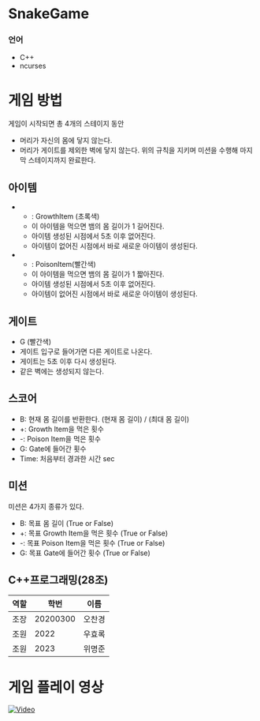 # SnakeGame

###  언어

- C++
- ncurses

# 게임 방법
게임이 시작되면 총 4개의 스테이지 동안 
- 머리가 자신의 몸에 닿지 않는다.
- 머리가 게이트를 제외한 벽에 닿지 않는다.
위의 규칙을 지키며 미션을 수행해 마지막 스테이지까지 완료한다.

## 아이템

-  + : GrowthItem (초록색)
    - 이 아이템을 먹으면 뱀의 몸 길이가 1 길어진다.
    - 아이템 생성된 시점에서 5초 이후 없어진다.
    - 아이템이 없어진 시점에서 바로 새로운 아이템이 생성된다.

-  - : PoisonItem(빨간색)
    - 이 아이템을 먹으면 뱀의 몸 길이가 1 짧아진다.
    - 아이템 생성된 시점에서 5초 이후 없어진다.
    - 아이템이 없어진 시점에서 바로 새로운 아이템이 생성된다.

## 게이트

- G (빨간색)
- 게이트 입구로 들어가면 다른 게이트로 나온다.
- 게이트는 5초 이후 다시 생성된다.
- 같은 벽에는 생성되지 않는다.

## 스코어

- B: 현재 몸 길이를 반환한다. (현재 몸 길이) / (최대 몸 길이)
- +: Growth Item을 먹은 횟수
- -: Poison Item을 먹은 횟수
- G: Gate에 들어간 횟수
- Time: 처음부터 경과한 시간 sec

## 미션

미션은 4가지 종류가 있다.

- B: 목표 몸 길이 (True or False)
- +: 목표 Growth Item을 먹은 횟수 (True or False)
- -: 목표 Poison Item을 먹은 횟수 (True or False)
- G: 목표 Gate에 들어간 횟수 (True or False)


## C++프로그래밍(28조)

| 역할 |   학번   | 이름   |
|------|----------|--------|
| 조장 | 20200300 | 오찬경 |
| 조원 | 2022     | 우효록 |
| 조원 | 2023     | 위명준 |


# 게임 플레이 영상

[![Video](https://img.youtube.com/vi/C7yEZ5KVEO0/0.jpg)](https://youtu.be/C7yEZ5KVEO0)
